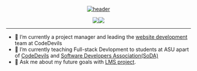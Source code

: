 <div align="center">

[![header](https://capsule-render.vercel.app/api?fontColor=FFB703&type=rect&color=023047&height=200&section=header&text=Hello,%20I'm%20David!%20🧑🏽‍💻&fontSize=50&animation=fadeIn)](https://github.com/fernandonevarez?tab=repositories)

</div>

<div align="center" >
<div  style="display: inline-flex; align-items: center;">

<a href="https://github.com/anuraghazra/github-readme-stats">
  <img align="center" src="https://github-readme-stats.vercel.app/api?username=fernandonevarez&count_private=true&layout=compact&show_icons=true&hide_border=true&theme=prussian&border_radius=15&width=325&line_height=20" />
</a>

<hl/>

<a href="https://github.com/anuraghazra/convoychat">
  <img align="center" src="https://github-readme-stats.vercel.app/api/top-langs/?username=fernandonevarez&layout=compact&theme=prussian&&langs_count=6&hide_border=true&border_radius=15&" />
</a>

</div>
</div>

<!-- icons -->
<!-- got icon images from https://github.com/devicons/devicon -->



<hr/>

- 🔭 I’m currently a project manager and leading the [website development](https://github.com/ASU-CodeDevils/codedevils.org) team at CodeDevils
- 🌱 I’m currently teaching Full-stack Devlopment to students at ASU apart of [CodeDevils](https://asu.campuslabs.com/engage/organization/codedevils) and [Software Developers Association(SoDA)](https://asu.campuslabs.com/engage/organization/soda)
- 💬 Ask me about my future goals with [LMS project](https://github.com/fernandonevarez/lms).
